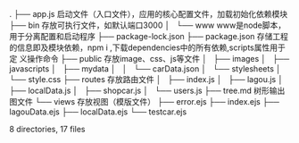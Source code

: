 .
├── app.js                        启动文件（入口文件），应用的核心配置文件，加载初始化依赖模块
├── bin                           存放可执行文件，如默认端口3000
│   └── www                       www是node脚本，用于分离配置和启动程序
├── package-lock.json 
├── package.json                  存储工程的信息即及模块依赖，npm i ,下载dependencies中的所有依赖,scripts属性用于定 义操作命令
├── public                        存放image、css、js等文件
│   ├── images
│   ├── javascripts
│   ├── mydata
│   │   └── carData.json
│   └── stylesheets
│       └── style.css
├── routes                        存放路由文件
│   ├── index.js
│   ├── lagou.js
│   ├── localData.js
│   ├── shopcar.js
│   └── users.js
├── tree.md                       树形输出图文件
└── views                         存放视图（模版文件）
    ├── error.ejs
    ├── index.ejs
    ├── lagouData.ejs
    ├── localData.ejs
    └── testcar.ejs

8 directories, 17 files
